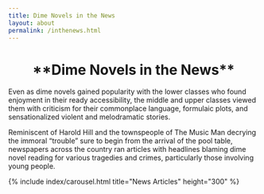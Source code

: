 ```yaml
---
title: Dime Novels in the News
layout: about
permalink: /inthenews.html
---
```

<h1><center>**Dime Novels in the News**</h1></center>
<p>Even as dime novels gained popularity with the lower classes who found enjoyment in their ready accessibility, the middle and upper classes viewed them with criticism for their commonplace language, formulaic plots, and sensationalized violent and melodramatic stories.</p>
<p></p>
<p>Reminiscent of Harold Hill and the townspeople of The Music Man decrying the immoral “trouble” sure to begin from the arrival of the pool table, newspapers across the country ran articles with headlines blaming dime novel reading for various tragedies and crimes, particularly those involving young people.</p>
<p></p>
   {% include index/carousel.html title="News Articles" height="300" %}
